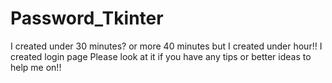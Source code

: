 # Password_Tkinter
I created under 30 minutes? or more 40 minutes but I created under hour!! I created login page Please look at it if you have any tips or better ideas to help me on!!
